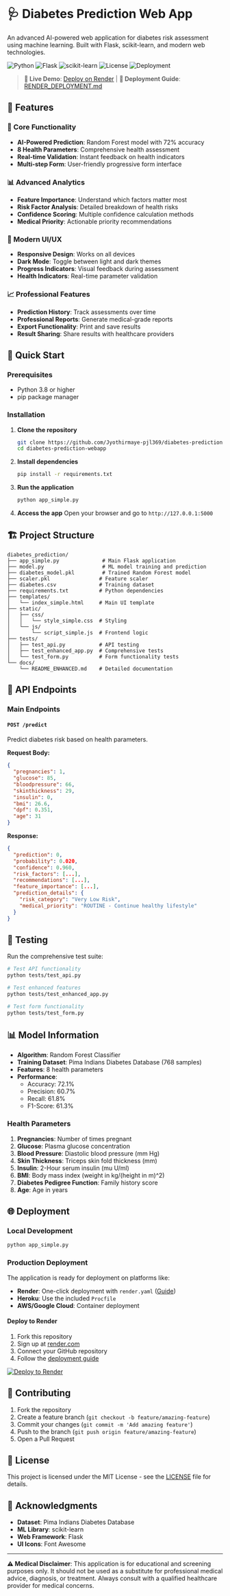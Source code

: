 # 🩺 Diabetes Prediction Web App

An advanced AI-powered web application for diabetes risk assessment using machine learning. Built with Flask, scikit-learn, and modern web technologies.

![Python](https://img.shields.io/badge/python-v3.8+-blue.svg)
![Flask](https://img.shields.io/badge/flask-v2.0+-green.svg)
![scikit-learn](https://img.shields.io/badge/scikit--learn-v1.0+-orange.svg)
![License](https://img.shields.io/badge/license-MIT-blue.svg)
![Deployment](https://img.shields.io/badge/deployment-ready-brightgreen.svg)

> **🚀 Live Demo**: [Deploy on Render](https://render.com/deploy) | **📖 Deployment Guide**: [RENDER_DEPLOYMENT.md](RENDER_DEPLOYMENT.md)

## 🌟 Features

### 🎯 Core Functionality
- **AI-Powered Prediction**: Random Forest model with 72% accuracy
- **8 Health Parameters**: Comprehensive health assessment
- **Real-time Validation**: Instant feedback on health indicators
- **Multi-step Form**: User-friendly progressive form interface

### 📊 Advanced Analytics
- **Feature Importance**: Understand which factors matter most
- **Risk Factor Analysis**: Detailed breakdown of health risks
- **Confidence Scoring**: Multiple confidence calculation methods
- **Medical Priority**: Actionable priority recommendations

### 🎨 Modern UI/UX
- **Responsive Design**: Works on all devices
- **Dark Mode**: Toggle between light and dark themes
- **Progress Indicators**: Visual feedback during assessment
- **Health Indicators**: Real-time parameter validation

### 📈 Professional Features
- **Prediction History**: Track assessments over time
- **Professional Reports**: Generate medical-grade reports
- **Export Functionality**: Print and save results
- **Result Sharing**: Share results with healthcare providers

## 🚀 Quick Start

### Prerequisites
- Python 3.8 or higher
- pip package manager

### Installation

1. **Clone the repository**
   ```bash
   git clone https://github.com/Jyothirmaye-pjl369/diabetes-prediction-webapp.git
   cd diabetes-prediction-webapp
   ```

2. **Install dependencies**
   ```bash
   pip install -r requirements.txt
   ```

3. **Run the application**
   ```bash
   python app_simple.py
   ```

4. **Access the app**
   Open your browser and go to `http://127.0.0.1:5000`

## 🏗️ Project Structure

```
diabetes_prediction/
├── app_simple.py              # Main Flask application
├── model.py                   # ML model training and prediction
├── diabetes_model.pkl         # Trained Random Forest model
├── scaler.pkl                # Feature scaler
├── diabetes.csv              # Training dataset
├── requirements.txt          # Python dependencies
├── templates/
│   └── index_simple.html     # Main UI template
├── static/
│   ├── css/
│   │   └── style_simple.css  # Styling
│   └── js/
│       └── script_simple.js  # Frontend logic
├── tests/
│   ├── test_api.py           # API testing
│   ├── test_enhanced_app.py  # Comprehensive tests
│   └── test_form.py          # Form functionality tests
└── docs/
    └── README_ENHANCED.md    # Detailed documentation
```

## 🔧 API Endpoints

### Main Endpoints

#### `POST /predict`
Predict diabetes risk based on health parameters.

**Request Body:**
```json
{
  "pregnancies": 1,
  "glucose": 85,
  "bloodpressure": 66,
  "skinthickness": 29,
  "insulin": 0,
  "bmi": 26.6,
  "dpf": 0.351,
  "age": 31
}
```

**Response:**
```json
{
  "prediction": 0,
  "probability": 0.020,
  "confidence": 0.960,
  "risk_factors": [...],
  "recommendations": [...],
  "feature_importance": [...],
  "prediction_details": {
    "risk_category": "Very Low Risk",
    "medical_priority": "ROUTINE - Continue healthy lifestyle"
  }
}
```

## 🧪 Testing

Run the comprehensive test suite:

```bash
# Test API functionality
python tests/test_api.py

# Test enhanced features
python tests/test_enhanced_app.py

# Test form functionality
python tests/test_form.py
```

## 📊 Model Information

- **Algorithm**: Random Forest Classifier
- **Training Dataset**: Pima Indians Diabetes Database (768 samples)
- **Features**: 8 health parameters
- **Performance**: 
  - Accuracy: 72.1%
  - Precision: 60.7%
  - Recall: 61.8%
  - F1-Score: 61.3%

### Health Parameters
1. **Pregnancies**: Number of times pregnant
2. **Glucose**: Plasma glucose concentration
3. **Blood Pressure**: Diastolic blood pressure (mm Hg)
4. **Skin Thickness**: Triceps skin fold thickness (mm)
5. **Insulin**: 2-Hour serum insulin (mu U/ml)
6. **BMI**: Body mass index (weight in kg/(height in m)^2)
7. **Diabetes Pedigree Function**: Family history score
8. **Age**: Age in years

## 🌐 Deployment

### Local Development
```bash
python app_simple.py
```

### Production Deployment
The application is ready for deployment on platforms like:
- **Render**: One-click deployment with `render.yaml` ([Guide](RENDER_DEPLOYMENT.md))
- **Heroku**: Use the included `Procfile`
- **AWS/Google Cloud**: Container deployment

#### Deploy to Render
1. Fork this repository
2. Sign up at [render.com](https://render.com)
3. Connect your GitHub repository
4. Follow the [deployment guide](RENDER_DEPLOYMENT.md)

[![Deploy to Render](https://render.com/images/deploy-to-render-button.svg)](https://render.com/deploy)

## 🤝 Contributing

1. Fork the repository
2. Create a feature branch (`git checkout -b feature/amazing-feature`)
3. Commit your changes (`git commit -m 'Add amazing feature'`)
4. Push to the branch (`git push origin feature/amazing-feature`)
5. Open a Pull Request

## 📜 License

This project is licensed under the MIT License - see the [LICENSE](LICENSE) file for details.

## 🙏 Acknowledgments

- **Dataset**: Pima Indians Diabetes Database
- **ML Library**: scikit-learn
- **Web Framework**: Flask
- **UI Icons**: Font Awesome

---

**⚠️ Medical Disclaimer**: This application is for educational and screening purposes only. It should not be used as a substitute for professional medical advice, diagnosis, or treatment. Always consult with a qualified healthcare provider for medical concerns.
